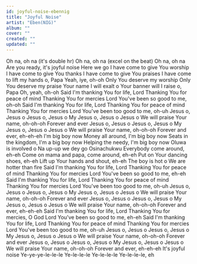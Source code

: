 ```yaml
---
id: joyful-noise-ebennig
title: "Joyful Noise"
artist: "Eben(NIG)"
album: ""
cover: ""
created: ""
updated: ""
---
```


Oh na, oh na (it's double hr)
Oh na, oh na (excel on the beat)
Oh na, oh na
Are you ready, it's joyful noise
Here we go
I have come to give You worship
I have come to give You thanks
I have come to give You praises
I have come to lift my hands o, Papa
Yeah, iye, oh-oh
Only You deserve my worship
Only You deserve my praise
Your name I will exalt o
Your banner will I raise o, Papa
Oh, yeah, oh-oh
Said I'm thanking You for life, Lord
Thanking You for peace of mind
Thanking You for mercies
Lord You'vе been so good to me, oh-oh
Said I'm thanking You for life, Lord
Thanking You for peacе of mind
Thanking You for mercies
Lord You've been too good to me, oh-uh
Jesus o, Jesus o
Jesus o, Jesus o
My Jesus o, Jesus o
Jesus o
We will praise Your name, oh-oh-oh
Forever and ever
Jesus o, Jesus o
Jesus o, Jesus o
My Jesus o, Jesus o
Jesus o
We will praise Your name, oh-oh-oh
Forever and ever, eh-eh-eh
I'm big boy now
Money all around, I'm big boy now
Seats in the kingdom, I'm a big boy now
Helping the needy, I'm big boy now
Oluwa is involved o
Na up-up we dey go
Osinachukwu
Everybody come around, eh-eh
Come on mama and papa, come around, eh-eh
Put on Your dancing shoes, eh-eh
Lift up Your hands and shout, eh-eh
The boy is hot o
We are hotter than fire
Said I'm thanking You for life, Lord
Thanking You for peace of mind
Thanking You for mercies
Lord You've been so good to me, eh-eh
Said I'm thanking You for life, Lord
Thanking You for peace of mind
Thanking You for mercies
Lord You've been too good to me, oh-uh
Jesus o, Jesus o
Jesus o, Jesus o
My Jesus o, Jesus o
Jesus o
We will praise Your name, oh-oh-oh
Forever and ever
Jesus o, Jesus o
Jesus o, Jesus o
My Jesus o, Jesus o
Jesus o
We will praise Your name, oh-oh-oh
Forever and ever, eh-eh-eh
Said I'm thanking You for life, Lord
Thanking You for mercies, O God
Lord You've been so good to me, eh-eh
Said I'm thanking You for life, Lord
Thanking You for peace of mind
Thanking You for mercies
Lord You've been too good to me, oh-uh
Jesus o, Jesus o
Jesus o, Jesus o
My Jesus o, Jesus o
Jesus o
We will praise Your name, oh-oh-oh
Forever and ever
Jesus o, Jesus o
Jesus o, Jesus o
My Jesus o, Jesus o
Jesus o
We will praise Your name, oh-oh-oh
Forever and ever, eh-eh-eh
It's joyful noise
Ye-ye-ye-le-le-le
Ye-le-le-le
Ye-le-le-le
Ye-le-le-le, eh